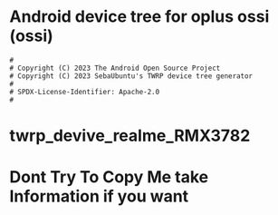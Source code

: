# Android device tree for oplus ossi (ossi)

```
#
# Copyright (C) 2023 The Android Open Source Project
# Copyright (C) 2023 SebaUbuntu's TWRP device tree generator
#
# SPDX-License-Identifier: Apache-2.0
#
```
# twrp_devive_realme_RMX3782
# Dont Try To Copy Me take Information if you want
